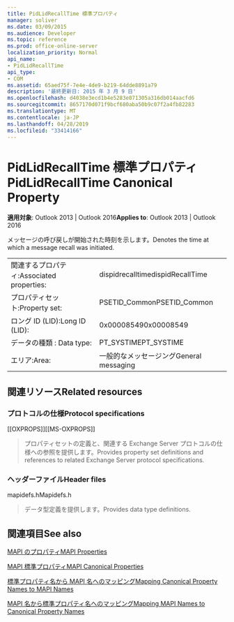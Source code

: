 ```yaml
---
title: PidLidRecallTime 標準プロパティ
manager: soliver
ms.date: 03/09/2015
ms.audience: Developer
ms.topic: reference
ms.prod: office-online-server
localization_priority: Normal
api_name:
- PidLidRecallTime
api_type:
- COM
ms.assetid: 65aed75f-7e4e-4de9-b219-64dde8891a79
description: '最終更新日: 2015 年 3 月 9 日'
ms.openlocfilehash: d4038e3ecd1b4e5283e071305a316db014aacfd6
ms.sourcegitcommit: 8657170d071f9bcf680aba50b9c07f2a4fb82283
ms.translationtype: MT
ms.contentlocale: ja-JP
ms.lasthandoff: 04/28/2019
ms.locfileid: "33414166"
---
```

# <a name="pidlidrecalltime-canonical-property"></a><span data-ttu-id="305e9-103">PidLidRecallTime 標準プロパティ</span><span class="sxs-lookup"><span data-stu-id="305e9-103">PidLidRecallTime Canonical Property</span></span>

  
  
<span data-ttu-id="305e9-104">**適用対象**: Outlook 2013 | Outlook 2016</span><span class="sxs-lookup"><span data-stu-id="305e9-104">**Applies to**: Outlook 2013 | Outlook 2016</span></span> 
  
<span data-ttu-id="305e9-105">メッセージの呼び戻しが開始された時刻を示します。</span><span class="sxs-lookup"><span data-stu-id="305e9-105">Denotes the time at which a message recall was initiated.</span></span>
  
|||
|:-----|:-----|
|<span data-ttu-id="305e9-106">関連するプロパティ:</span><span class="sxs-lookup"><span data-stu-id="305e9-106">Associated properties:</span></span>  <br/> |<span data-ttu-id="305e9-107">dispidrecalltime</span><span class="sxs-lookup"><span data-stu-id="305e9-107">dispidRecallTime</span></span>  <br/> |
|<span data-ttu-id="305e9-108">プロパティセット:</span><span class="sxs-lookup"><span data-stu-id="305e9-108">Property set:</span></span>  <br/> |<span data-ttu-id="305e9-109">PSETID_Common</span><span class="sxs-lookup"><span data-stu-id="305e9-109">PSETID_Common</span></span>  <br/> |
|<span data-ttu-id="305e9-110">ロング ID (LID):</span><span class="sxs-lookup"><span data-stu-id="305e9-110">Long ID (LID):</span></span>  <br/> |<span data-ttu-id="305e9-111">0x00008549</span><span class="sxs-lookup"><span data-stu-id="305e9-111">0x00008549</span></span>  <br/> |
|<span data-ttu-id="305e9-112">データの種類 : </span><span class="sxs-lookup"><span data-stu-id="305e9-112">Data type:</span></span>  <br/> |<span data-ttu-id="305e9-113">PT_SYSTIME</span><span class="sxs-lookup"><span data-stu-id="305e9-113">PT_SYSTIME</span></span>  <br/> |
|<span data-ttu-id="305e9-114">エリア:</span><span class="sxs-lookup"><span data-stu-id="305e9-114">Area:</span></span>  <br/> |<span data-ttu-id="305e9-115">一般的なメッセージング</span><span class="sxs-lookup"><span data-stu-id="305e9-115">General messaging</span></span>  <br/> |
   
## <a name="related-resources"></a><span data-ttu-id="305e9-116">関連リソース</span><span class="sxs-lookup"><span data-stu-id="305e9-116">Related resources</span></span>

### <a name="protocol-specifications"></a><span data-ttu-id="305e9-117">プロトコルの仕様</span><span class="sxs-lookup"><span data-stu-id="305e9-117">Protocol specifications</span></span>

<span data-ttu-id="305e9-118">[[OXPROPS]]</span><span class="sxs-lookup"><span data-stu-id="305e9-118">[[MS-OXPROPS]]</span></span> 
  
> <span data-ttu-id="305e9-119">プロパティセットの定義と、関連する Exchange Server プロトコルの仕様への参照を提供します。</span><span class="sxs-lookup"><span data-stu-id="305e9-119">Provides property set definitions and references to related Exchange Server protocol specifications.</span></span>
    
### <a name="header-files"></a><span data-ttu-id="305e9-120">ヘッダーファイル</span><span class="sxs-lookup"><span data-stu-id="305e9-120">Header files</span></span>

<span data-ttu-id="305e9-121">mapidefs.h</span><span class="sxs-lookup"><span data-stu-id="305e9-121">Mapidefs.h</span></span>
  
> <span data-ttu-id="305e9-122">データ型定義を提供します。</span><span class="sxs-lookup"><span data-stu-id="305e9-122">Provides data type definitions.</span></span>
    
## <a name="see-also"></a><span data-ttu-id="305e9-123">関連項目</span><span class="sxs-lookup"><span data-stu-id="305e9-123">See also</span></span>



[<span data-ttu-id="305e9-124">MAPI のプロパティ</span><span class="sxs-lookup"><span data-stu-id="305e9-124">MAPI Properties</span></span>](mapi-properties.md)
  
[<span data-ttu-id="305e9-125">MAPI 標準プロパティ</span><span class="sxs-lookup"><span data-stu-id="305e9-125">MAPI Canonical Properties</span></span>](mapi-canonical-properties.md)
  
[<span data-ttu-id="305e9-126">標準プロパティ名から MAPI 名へのマッピング</span><span class="sxs-lookup"><span data-stu-id="305e9-126">Mapping Canonical Property Names to MAPI Names</span></span>](mapping-canonical-property-names-to-mapi-names.md)
  
[<span data-ttu-id="305e9-127">MAPI 名から標準プロパティ名へのマッピング</span><span class="sxs-lookup"><span data-stu-id="305e9-127">Mapping MAPI Names to Canonical Property Names</span></span>](mapping-mapi-names-to-canonical-property-names.md)

